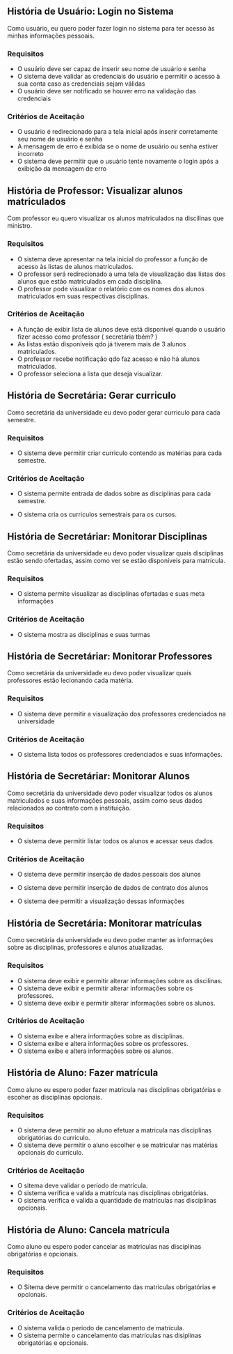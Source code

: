 
## História de Usuário: Login no Sistema
Como usuário, eu quero poder fazer login no sistema para ter acesso às minhas informações pessoais.

### Requisitos
- O usuário deve ser capaz de inserir seu nome de usuário e senha
- O sistema deve validar as credenciais do usuário e permitir o acesso à sua conta caso as credenciais sejam válidas
- O usuário deve ser notificado se houver erro na validação das credenciais

### Critérios de Aceitação
- O usuário é redirecionado para a tela inicial após inserir corretamente seu nome de usuário e senha
- A mensagem de erro é exibida se o nome de usuário ou senha estiver incorreto
- O sistema deve permitir que o usuário tente novamente o login após a exibição da mensagem de erro


## História de Professor: Visualizar alunos matriculados
Com professor eu quero visualizar os alunos matriculados na discilinas que ministro.
### Requisitos
- O sistema deve apresentar na tela inicial do professor a função de acesso às listas de alunos matriculados.
- O professor será redirecionado a uma tela de visualização das listas dos alunos que estão matriculados em cada disciplina.
- O professor  pode visualizar o relatório com os nomes dos alunos matriculados em suas respectivas disciplinas.

### Critérios de Aceitação
- A função de exibir lista de alunos deve está disponivel quando o usuário fizer acesso como professor ( secretária tbém? )
- As listas estão disponíveis qdo já tiverem mais de 3 alunos matriculados.
- O professor recebe notificação qdo faz acesso e não há alunos matriculados.
- O professor seleciona a lista que deseja visualizar.


## História de Secretária: Gerar curriculo
Como secretária da universidade eu devo poder gerar curriculo para cada semestre.
### Requisitos
- O sistema deve permitir criar curriculo contendo as matérias para cada semestre.

### Critérios de Aceitação
- O sistema permite entrada de dados sobre as disciplinas para cada semestre.

- O sistema cria os curriculos semestrais para os cursos.


## História de Secretáriar: Monitorar Disciplinas
Como secretária da universidade eu devo poder visualizar quais disciplinas estão sendo ofertadas, assim como ver se estão disponíveis para matrícula.
### Requisitos
- O sistema permite visualizar as disciplinas ofertadas e suas meta informações

### Critérios de Aceitação
- O sistema mostra as disciplinas e suas turmas

## História de Secretáriar: Monitorar Professores
Como secretária da universidade eu devo poder visualizar quais professores estão lecionando cada matéria.
### Requisitos
- O sistema deve permitir a visualização dos professores credenciados na universidade

### Critérios de Aceitação
- O sistema lista todos os professores credenciados e suas informações.

## História de Secretáriar: Monitorar Alunos
Como secretária da universidade devo poder visualizar todos os alunos matriculados e suas informações pessoais, assim como seus dados relacionados ao contrato com a instituição.
### Requisitos
- O sistema deve permitir listar todos os alunos e acessar seus dados

### Critérios de Aceitação
- O sistema deve permitir inserção de dados pessoais dos alunos

- O sistema deve permitir inserção de dados de contrato dos alunos

- O sistema dee permitir a visualização dessas informações


## História de Secretária: Monitorar matrículas
Como secretária da universidade eu devo poder  manter as informações sobre as disciplinas, professores e alunos atualizadas.
### Requisitos
- O sistema deve exibir e permitir alterar informações sobre as discilinas.
- O sistema deve exibir e permitir alterar  informações sobre os professores.
- O sistema deve exibir e permitir alterar  informações sobre os alunos.

### Critérios de Aceitação

- O sistema exibe e altera informações sobre as disciplinas.
- O sistema exibe e altera informações sobre os professores.
- O sistema exibe e altera informações sobre os alunos.


## História de Aluno: Fazer matrícula
Como aluno eu espero poder fazer matricula nas disciplinas obrigatórias e escoher as disciplinas opcionais.
### Requisitos
- O sistema deve permitir ao aluno efetuar a matricula nas disciplinas obrigatórias do curriculo.
- O sistema deve permitir o aluno escolher e se matricular nas matérias opcionais do curriculo.
### Critérios de Aceitação
- O sitema deve validar o período de matrícula.
- O sistema verifica e valida a matrícula nas disciplinas obrigatórias.
- O sistema verifica e valida a quantidade de matrículas nas disciplinas opcionais.


## História de Aluno: Cancela matrícula
Como aluno eu espero poder cancelar as matriculas nas disciplinas obrigatórias e opcionais.
### Requisitos
- O Sitema deve permitir o cancelamento das matrículas obrigatórias e opcionais.

### Critérios de Aceitação
- O sistema valida o periodo de cancelamento de matrícula.
- O sistema permite o cancelamento das matrículas nas disiplinas obrigatórias e opcionais.
